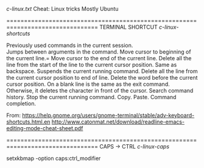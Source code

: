 *c-linux.txt*               Cheat: Linux tricks
                          Mostly Ubuntu 


================================================================================
TERMINAL SHORTCUT                                          *c-linux-shortcuts*

<Up>        Previously used commands in the current session.
<Down>    
<C-Left>    Jumps between arguments in the command.
<C-Right> 
<C-A>       Move cursor to beginning of the current line.=
<C-E>       Move cursor to the end of the current line.
<C-U>       Delete all the line from the start of the line to the current cursor position.
<C-H>       Same as backspace.
<C-Z>       Suspends the current running command.
<C-K>       Delete all the line from the current cursor position to end of line.
<C-W>       Delete the word before the current cursor position.
<C-D>       On a blank line is the same as the exit command. Otherwise, it
deletes the character in front of the cursor.
<C-R>       Search command history.
<C-C>       Stop the current running command.
<C-S-C>     Copy.
<C-S-V>     Paste.
<S-Insert>
<Tab>       Command completion.

From:
https://help.gnome.org/users/gnome-terminal/stable/adv-keyboard-shortcuts.html.en
http://www.catonmat.net/download/readline-emacs-editing-mode-cheat-sheet.pdf



================================================================================
CAPS -> CTRL                                               *c-linux-caps*

setxkbmap -option caps:ctrl_modifier



